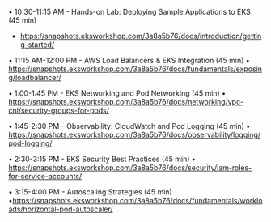 

• 10:30-11:15 AM - Hands-on Lab: Deploying Sample Applications to EKS (45 min)
* https://snapshots.eksworkshop.com/3a8a5b76/docs/introduction/getting-started/ 

• 11:15 AM-12:00 PM - AWS Load Balancers & EKS Integration (45 min)
• https://snapshots.eksworkshop.com/3a8a5b76/docs/fundamentals/exposing/loadbalancer/

• 1:00-1:45 PM - EKS Networking and Pod Networking (45 min)
• https://snapshots.eksworkshop.com/3a8a5b76/docs/networking/vpc-cni/security-groups-for-pods/

• 1:45-2:30 PM - Observability: CloudWatch and Pod Logging (45 min)
• https://snapshots.eksworkshop.com/3a8a5b76/docs/observability/logging/pod-logging/

• 2:30-3:15 PM - EKS Security Best Practices (45 min)
• https://snapshots.eksworkshop.com/3a8a5b76/docs/security/iam-roles-for-service-accounts/

• 3:15-4:00 PM - Autoscaling Strategies (45 min)
•https://snapshots.eksworkshop.com/3a8a5b76/docs/fundamentals/workloads/horizontal-pod-autoscaler/

